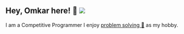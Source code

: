 ## Hey, Omkar here! :wave: [![ ](https://cfrating.ihcr.top/?user=H4ckOm&style=flat-square)](https://codeforces.com/profile/H4ckOm)

I am a Competitive Programmer
I enjoy <a href="https://codeforces.com/profile/Omkar">problem solving 🧩</a> as my hobby.
